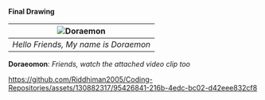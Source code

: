 

**Final Drawing**

| ![Doraemon](https://github.com/Riddhiman2005/Coding-Repositories/assets/130882317/7bbc2bf0-65f2-4321-92e4-3542e24ce143) | 
|:--:| 
| *Hello Friends, My name is Doraemon* |





**Doraeomon**: *Friends, watch the attached video clip too*



https://github.com/Riddhiman2005/Coding-Repositories/assets/130882317/95426841-216b-4edc-bc02-d42eee832cf8

